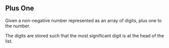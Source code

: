 ## Plus One

Given a non-negative number represented as an array of digits, plus one to the number.

The digits are stored such that the most significant digit is at the head of the list.
